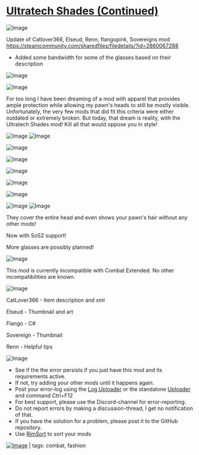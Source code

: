 # [Ultratech Shades (Continued)](https://steamcommunity.com/sharedfiles/filedetails/?id=2937778775)

![Image](https://i.imgur.com/buuPQel.png)

Update of Catlover366, Elseud, Renn, flangopink, Sovereigns mod
https://steamcommunity.com/sharedfiles/filedetails/?id=2860067288

- Added some bandwidth for some of the glasses based on their description

![Image](https://i.imgur.com/pufA0kM.png)
	
![Image](https://i.imgur.com/Z4GOv8H.png)

For too long I have been dreaming of a mod with apparel that provides ample protection while allowing my pawn's heads to still be mostly visible. Unfortunately, the very few mods that did fit this criteria were either outdated or extremely broken. But today, that dream is reality, with the Ultratech Shades mod! Kill all that would oppose you in style!

![Image]( https://imgur.com/Z4vLgpK.png )
![Image]( https://imgur.com/Vhbrppk.png )

![Image]( https://imgur.com/AKwWp70.png )

![Image]( https://imgur.com/1112WXC.png )

![Image]( https://imgur.com/0ixiqOY.png )

![Image]( https://imgur.com/Nq1qr9Y.png )

![Image]( https://imgur.com/R2XQceJ.png )

![Image]( https://imgur.com/w5GJU8H.png )
![Image]( https://imgur.com/AhvE2kf.png )

They cover the entire head and even shows your pawn's hair without any other mods! 

Now with SoS2 support!

More glasses are possibly planned!

![Image]( https://imgur.com/tjOh2Wy.png )

This mod is currently incompatible with Combat Extended. No other incompatibilities are known.

![Image]( https://imgur.com/EELF5ww.png )

CatLover366 - Item description and xml

Elseud - Thumbnail and art

Flango - C#

Sovereign - Thumbnail

Renn - Helpful tips
	
![Image](https://i.imgur.com/PwoNOj4.png)



-  See if the the error persists if you just have this mod and its requirements active.
-  If not, try adding your other mods until it happens again.
-  Post your error-log using the [Log Uploader](https://steamcommunity.com/sharedfiles/filedetails/?id=2873415404) or the standalone [Uploader](https://steamcommunity.com/sharedfiles/filedetails/?id=2873415404) and command Ctrl+F12
-  For best support, please use the Discord-channel for error-reporting.
-  Do not report errors by making a discussion-thread, I get no notification of that.
-  If you have the solution for a problem, please post it to the GitHub repository.
-  Use [RimSort](https://github.com/RimSort/RimSort/releases/latest) to sort your mods

 

[![Image](https://img.shields.io/github/v/release/emipa606/UltratechShades?label=latest%20version&style=plastic&color=9f1111&labelColor=black)](https://steamcommunity.com/sharedfiles/filedetails/changelog/2937778775) | tags:  combat,  fashion
